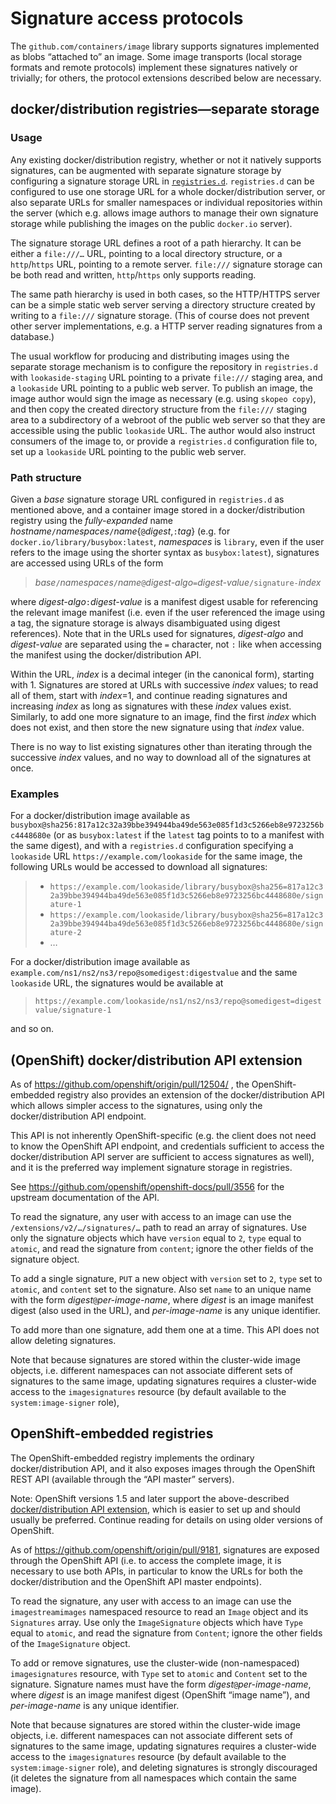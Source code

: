 # Signature access protocols

The `github.com/containers/image` library supports signatures implemented as blobs “attached to” an image.
Some image transports (local storage formats and remote protocols) implement these signatures natively
or trivially; for others, the protocol extensions described below are necessary.

## docker/distribution registries—separate storage

### Usage

Any existing docker/distribution registry, whether or not it natively supports signatures,
can be augmented with separate signature storage by configuring a signature storage URL in [`registries.d`](containers-registries.d.md).
`registries.d` can be configured to use one storage URL for a whole docker/distribution server,
or also separate URLs for smaller namespaces or individual repositories within the server
(which e.g. allows image authors to manage their own signature storage while publishing
the images on the public `docker.io` server).

The signature storage URL defines a root of a path hierarchy.
It can be either a `file:///…` URL, pointing to a local directory structure,
or a `http`/`https` URL, pointing to a remote server.
`file:///` signature storage can be both read and written, `http`/`https` only supports reading.

The same path hierarchy is used in both cases, so the HTTP/HTTPS server can be
a simple static web server serving a directory structure created by writing to a `file:///` signature storage.
(This of course does not prevent other server implementations,
e.g. a HTTP server reading signatures from a database.)

The usual workflow for producing and distributing images using the separate storage mechanism
is to configure the repository in `registries.d` with `lookaside-staging` URL pointing to a private
`file:///` staging area, and a `lookaside` URL pointing to a public web server.
To publish an image, the image author would sign the image as necessary (e.g. using `skopeo copy`),
and then copy the created directory structure from the `file:///` staging area
to a subdirectory of a webroot of the public web server so that they are accessible using the public `lookaside` URL.
The author would also instruct consumers of the image to, or provide a `registries.d` configuration file to,
set up a `lookaside` URL pointing to the public web server.

### Path structure

Given a _base_ signature storage URL configured in `registries.d` as mentioned above,
and a container image stored in a docker/distribution registry using the _fully-expanded_ name
_hostname_`/`_namespaces_`/`_name_{`@`_digest_,`:`_tag_} (e.g. for `docker.io/library/busybox:latest`,
_namespaces_ is `library`, even if the user refers to the image using the shorter syntax as `busybox:latest`),
signatures are accessed using URLs of the form
> _base_`/`_namespaces_`/`_name_`@`_digest-algo_`=`_digest-value_`/signature-`_index_

where _digest-algo_`:`_digest-value_ is a manifest digest usable for referencing the relevant image manifest
(i.e. even if the user referenced the image using a tag,
the signature storage is always disambiguated using digest references).
Note that in the URLs used for signatures,
_digest-algo_ and _digest-value_ are separated using the `=` character,
not `:` like when accessing the manifest using the docker/distribution API.

Within the URL, _index_ is a decimal integer (in the canonical form), starting with 1.
Signatures are stored at URLs with successive _index_ values; to read all of them, start with _index_=1,
and continue reading signatures and increasing _index_ as long as signatures with these _index_ values exist.
Similarly, to add one more signature to an image, find the first _index_ which does not exist, and
then store the new signature using that _index_ value.

There is no way to list existing signatures other than iterating through the successive _index_ values,
and no way to download all of the signatures at once.

### Examples

For a docker/distribution image available as `busybox@sha256:817a12c32a39bbe394944ba49de563e085f1d3c5266eb8e9723256bc4448680e`
(or as `busybox:latest` if the `latest` tag points to to a manifest with the same digest),
and with a `registries.d` configuration specifying a `lookaside` URL `https://example.com/lookaside` for the same image,
the following URLs would be accessed to download all signatures:
> - `https://example.com/lookaside/library/busybox@sha256=817a12c32a39bbe394944ba49de563e085f1d3c5266eb8e9723256bc4448680e/signature-1`
> - `https://example.com/lookaside/library/busybox@sha256=817a12c32a39bbe394944ba49de563e085f1d3c5266eb8e9723256bc4448680e/signature-2`
> - …

For a docker/distribution image available as `example.com/ns1/ns2/ns3/repo@somedigest:digestvalue` and the same
`lookaside` URL, the signatures would be available at
> `https://example.com/lookaside/ns1/ns2/ns3/repo@somedigest=digestvalue/signature-1`

and so on.

## (OpenShift) docker/distribution API extension

As of https://github.com/openshift/origin/pull/12504/ , the OpenShift-embedded registry also provides
an extension of the docker/distribution API which allows simpler access to the signatures,
using only the docker/distribution API endpoint.

This API is not inherently OpenShift-specific (e.g. the client does not need to know the OpenShift API endpoint,
and credentials sufficient to access the docker/distribution API server are sufficient to access signatures as well),
and it is the preferred way implement signature storage in registries.

See https://github.com/openshift/openshift-docs/pull/3556 for the upstream documentation of the API.

To read the signature, any user with access to an image can use the `/extensions/v2/…/signatures/…`
path to read an array of signatures.  Use only the signature objects
which have `version` equal to `2`, `type` equal to `atomic`, and read the signature from `content`;
ignore the other fields of the signature object.

To add a single signature, `PUT` a new object with `version` set to `2`, `type` set to `atomic`,
and `content` set to the signature.  Also set `name` to an unique name with the form
_digest_`@`_per-image-name_, where _digest_ is an image manifest digest (also used in the URL),
and _per-image-name_ is any unique identifier.

To add more than one signature, add them one at a time.  This API does not allow deleting signatures.

Note that because signatures are stored within the cluster-wide image objects,
i.e. different namespaces can not associate different sets of signatures to the same image,
updating signatures requires a cluster-wide access to the `imagesignatures` resource
(by default available to the `system:image-signer` role),

## OpenShift-embedded registries

The OpenShift-embedded registry implements the ordinary docker/distribution API,
and it also exposes images through the OpenShift REST API (available through the “API master” servers).

Note: OpenShift versions 1.5 and later support the above-described [docker/distribution API extension](#openshift-dockerdistribution-api-extension),
which is easier to set up and should usually be preferred.
Continue reading for details on using older versions of OpenShift.

As of https://github.com/openshift/origin/pull/9181,
signatures are exposed through the OpenShift API
(i.e. to access the complete image, it is necessary to use both APIs,
in particular to know the URLs for both the docker/distribution and the OpenShift API master endpoints).

To read the signature, any user with access to an image can use the `imagestreamimages` namespaced
resource to read an `Image` object and its `Signatures` array.  Use only the `ImageSignature` objects
which have `Type` equal to `atomic`, and read the signature from `Content`; ignore the other fields of
the `ImageSignature` object.

To add or remove signatures, use the cluster-wide (non-namespaced) `imagesignatures` resource,
with `Type` set to `atomic` and `Content` set to the signature.  Signature names must have the form
_digest_`@`_per-image-name_, where _digest_ is an image manifest digest (OpenShift “image name”),
and _per-image-name_ is any unique identifier.

Note that because signatures are stored within the cluster-wide image objects,
i.e. different namespaces can not associate different sets of signatures to the same image,
updating signatures requires a cluster-wide access to the `imagesignatures` resource
(by default available to the `system:image-signer` role),
and deleting signatures is strongly discouraged
(it deletes the signature from all namespaces which contain the same image).
